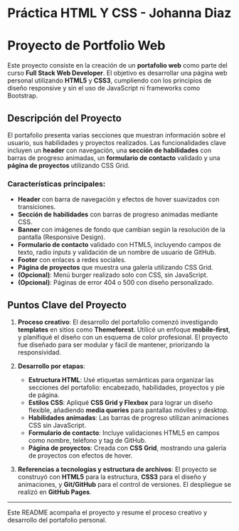 # Práctica HTML Y CSS - Johanna Diaz

# Proyecto de Portfolio Web

Este proyecto consiste en la creación de un **portafolio web** como parte del curso **Full Stack Web Developer**. El objetivo es desarrollar una página web personal utilizando **HTML5** y **CSS3**, cumpliendo con los principios de diseño responsive y sin el uso de JavaScript ni frameworks como Bootstrap.

## Descripción del Proyecto

El portafolio presenta varias secciones que muestran información sobre el usuario, sus habilidades y proyectos realizados. Las funcionalidades clave incluyen un **header** con navegación, una **sección de habilidades** con barras de progreso animadas, un **formulario de contacto** validado y una **página de proyectos** utilizando CSS Grid.

### Características principales:
- **Header** con barra de navegación y efectos de hover suavizados con transiciones.
- **Sección de habilidades** con barras de progreso animadas mediante CSS.
- **Banner** con imágenes de fondo que cambian según la resolución de la pantalla (Responsive Design).
- **Formulario de contacto** validado con HTML5, incluyendo campos de texto, radio inputs y validación de un nombre de usuario de GitHub.
- **Footer** con enlaces a redes sociales.
- **Página de proyectos** que muestra una galería utilizando CSS Grid.
- **(Opcional)**: Menú burger realizado solo con CSS, sin JavaScript.
- **(Opcional)**: Páginas de error 404 o 500 con diseño personalizado.

## Puntos Clave del Proyecto

1. **Proceso creativo**:
   El desarrollo del portafolio comenzó investigando **templates** en sitios como **Themeforest**. Utilicé un enfoque **mobile-first**, y planifiqué el diseño con un esquema de color profesional. El proyecto fue diseñado para ser modular y fácil de mantener, priorizando la responsividad.

2. **Desarrollo por etapas**:
   - **Estructura HTML**: Usé etiquetas semánticas para organizar las secciones del portafolio: encabezado, habilidades, proyectos y pie de página.
   - **Estilos CSS**: Apliqué **CSS Grid y Flexbox** para lograr un diseño flexible, añadiendo **media queries** para pantallas móviles y desktop.
   - **Habilidades animadas**: Las barras de progreso utilizan animaciones CSS sin JavaScript.
   - **Formulario de contacto**: Incluye validaciones HTML5 en campos como nombre, teléfono y tag de GitHub.
   - **Página de proyectos**: Creada con **CSS Grid**, mostrando una galería de proyectos con efectos de hover.

3. **Referencias a tecnologías y estructura de archivos**:
   El proyecto se construyó con **HTML5** para la estructura, **CSS3** para el diseño y animaciones, y **Git/GitHub** para el control de versiones. El despliegue se realizó en **GitHub Pages**.


---

Este README acompaña el proyecto y resume el proceso creativo y desarrollo del portafolio personal.



